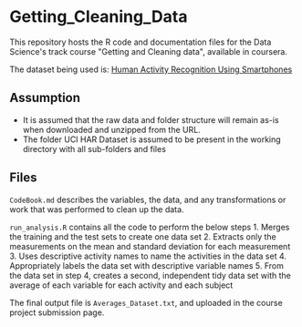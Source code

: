 # Getting_Cleaning_Data

This repository hosts the R code and documentation files for the Data Science's track course "Getting and Cleaning data", available in coursera.

The dataset being used is: [Human Activity Recognition Using Smartphones](http://archive.ics.uci.edu/ml/datasets/Human+Activity+Recognition+Using+Smartphones)

## Assumption

* It is assumed that the raw data and folder structure will remain as-is when downloaded and unzipped from the URL.
* The folder UCI HAR Dataset is assumed to be present in the working directory with all sub-folders and files 

## Files
`CodeBook.md` describes the variables, the data, and any transformations or work that was performed to clean up the data.

`run_analysis.R` contains all the code to perform the below steps
    1. Merges the training and the test sets to create one data set
    2. Extracts only the measurements on the mean and standard deviation for each measurement
    3. Uses descriptive activity names to name the activities in the data set
    4. Appropriately labels the data set with descriptive variable names
    5. From the data set in step 4, creates a second, independent tidy data set with the average of each variable for each             activity and each subject

The final output file is `Averages_Dataset.txt`, and uploaded in the course project submission page.

